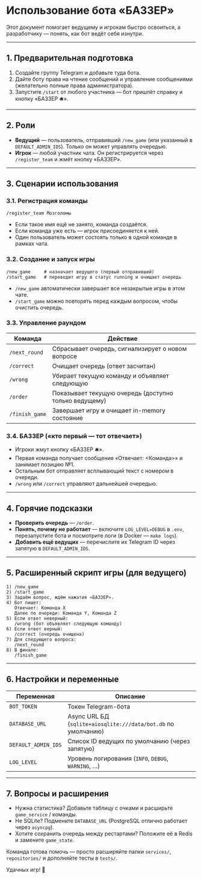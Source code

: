 # Использование бота «БАЗЗЕР»

Этот документ помогает ведущему и игрокам быстро освоиться, а разработчику — понять, как бот ведёт себя изнутри.

---

## 1. Предварительная подготовка

1. Создайте группу Telegram и добавьте туда бота.
2. Дайте боту права на чтение сообщений и управление сообщениями (желательно полные права администратора).
3. Запустите `/start` от любого участника — бот пришлёт справку и кнопку «БАЗЗЕР 🛎️».

---

## 2. Роли

- **Ведущий** — пользователь, отправивший `/new_game` (или указанный в `DEFAULT_ADMIN_IDS`). Только он может управлять очередью.
- **Игрок** — любой участник чата. Он регистрируется через `/register_team` и жмёт кнопку «БАЗЗЕР».

---

## 3. Сценарии использования

### 3.1. Регистрация команды
```text
/register_team Мозголомы
```
- Если такое имя ещё не занято, команда создаётся.
- Если команда уже есть — игрок присоединяется к ней.
- Один пользователь может состоять только в одной команде в рамках чата.

### 3.2. Создание и запуск игры
```text
/new_game     # назначает ведущего (первый отправивший)
/start_game   # переводит игру в статус running и очищает очередь
```
- `/new_game` автоматически завершает все незакрытые игры в этом чате.
- `/start_game` можно повторять перед каждым вопросом, чтобы очистить очередь.

### 3.3. Управление раундом
| Команда      | Действие                                                      |
|--------------|----------------------------------------------------------------|
| `/next_round`| Сбрасывает очередь, сигнализирует о новом вопросе             |
| `/correct`   | Очищает очередь (ответ засчитан)                              |
| `/wrong`     | Убирает текущую команду и объявляет следующую                 |
| `/order`     | Показывает текущую очередь (доступно только ведущему)         |
| `/finish_game` | Завершает игру и очищает in-memory состояние                    |

### 3.4. БАЗЗЕР («кто первый — тот отвечает»)
- Игроки жмут кнопку «БАЗЗЕР 🛎️».
- Первая команда получает сообщение «Отвечает: <Команда>» и занимает позицию №1.
- Остальным бот отправляет всплывающий текст с номером в очереди.
- `/wrong` или `/correct` управляют дальнейшей очередью.

---

## 4. Горячие подсказки

- **Проверить очередь** — `/order`.
- **Понять, почему не работает** — включите `LOG_LEVEL=DEBUG` в `.env`, перезапустите бота и посмотрите логи (в Docker — `make logs`).
- **Добавить ещё ведущих** — перечислите их Telegram ID через запятую в `DEFAULT_ADMIN_IDS`.

---

## 5. Расширенный скрипт игры (для ведущего)

```text
1) /new_game
2) /start_game
3) Задаём вопрос, ждём нажатия «БАЗЗЕР».
4) Бот пишет:
   Отвечает: Команда Х
   Далее по очереди: Команда Y, Команда Z
5) Если ответ неверный:
   /wrong (бот объявляет следующую команду)
6) Если ответ верный:
   /correct (очередь очищена)
7) Для следующего вопроса:
   /next_round
8) В финале:
   /finish_game
```

---

## 6. Настройки и переменные

| Переменная              | Описание                                           |
|-------------------------|----------------------------------------------------|
| `BOT_TOKEN`             | Токен Telegram-бота                                |
| `DATABASE_URL`          | Async URL БД (`sqlite+aiosqlite:///data/bot.db` по умолчанию) |
| `DEFAULT_ADMIN_IDS`     | Список ID ведущих по умолчанию (через запятую)     |
| `LOG_LEVEL`             | Уровень логирования (`INFO`, `DEBUG`, `WARNING`, …) |

---

## 7. Вопросы и расширения
- Нужна статистика? Добавьте таблицу с очками и расширьте `game_service` / команды.
- Не SQLite? Подмените `DATABASE_URL` (PostgreSQL отлично работает через `asyncpg`).
- Хотите сохранить очередь между рестартами? Положите её в Redis и замените `game_state`.

Команда готова помочь — просто расширяйте папки `services/`, `repositories/` и дополняйте тесты в `tests/`.

Удачных игр! 🎉

